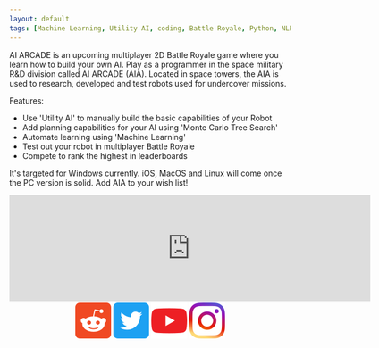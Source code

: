 ```yaml
---
layout: default
tags: [Machine Learning, Utility AI, coding, Battle Royale, Python, NLP]
---
```



AI ARCADE is an upcoming multiplayer 2D Battle Royale game where you learn how to build your own AI.
Play as a programmer in the space military R&D division called AI ARCADE (AIA).
Located in space towers, the AIA is used to research, developed and test robots used for undercover missions.

Features:
* Use 'Utility AI' to manually build the basic capabilities of your Robot
* Add planning capabilities for your AI using 'Monte Carlo Tree Search'
* Automate learning using 'Machine Learning'
* Test out your robot in multiplayer Battle Royale
* Compete to rank the highest in leaderboards

It's targeted for Windows currently. iOS, MacOS and Linux will come once the PC version is solid. Add AIA to your wish list!
<iframe src="https://store.steampowered.com/widget/1059010/" frameborder="0" width="646" height="190"></iframe>




<center>
        <a href="https://www.reddit.com/r/aiarcade"><img src="/assets/icons/reddit.png"></a>
        <a href="https://twitter.com/CodeMeon"><img src="/assets/icons/twitter.png"></a>
        <a href="https://www.youtube.com/channel/UCdr488BoHF0lRTBnk7lTNeQ"><img src="/assets/icons/youtube.png"></a>
        <a href="https://www.instagram.com/codemeon/"><img src="/assets/icons/instagram.png"></a>

</center>